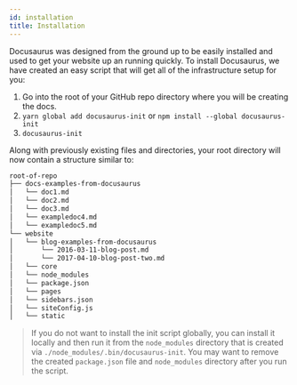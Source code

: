```yaml
---
id: installation
title: Installation
---
```


Docusaurus was designed from the ground up to be easily installed and used to get your website up an running quickly. To install Docusaurus, we have created an easy script that will get all of the infrastructure setup for you:

1. Go into the root of your GitHub repo directory where you will be creating the docs.
1. `yarn global add docusaurus-init` or `npm install --global docusaurus-init`
1. `docusaurus-init`

Along with previously existing files and directories, your root directory will now contain a structure similar to:

```bash
root-of-repo
├── docs-examples-from-docusaurus
│   └── doc1.md
│   └── doc2.md
│   └── doc3.md
│   └── exampledoc4.md
│   └── exampledoc5.md
└── website
│   └── blog-examples-from-docusaurus
│       └── 2016-03-11-blog-post.md
│       └── 2017-04-10-blog-post-two.md
│   └── core
│   └── node_modules
│   └── package.json
│   └── pages
│   └── sidebars.json
│   └── siteConfig.js
│   └── static
```

> If you do not want to install the init script globally, you can install it locally and then run it from the `node_modules` directory that is created via `./node_modules/.bin/docusaurus-init`. You may want to remove the created `package.json` file and `node_modules` directory after you run the script.
